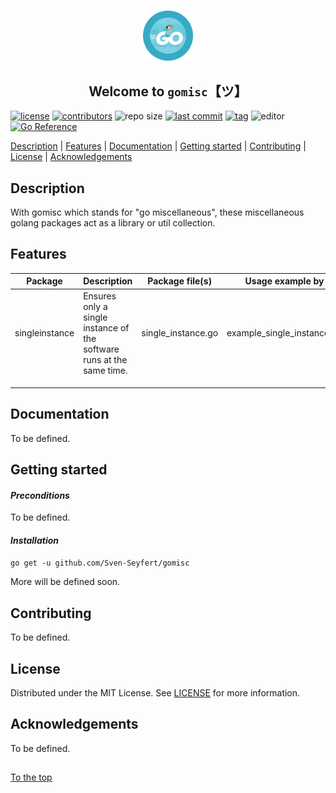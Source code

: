 #####

<p align="center">
    <img src="assets/images/logo.png" width="80" />
    <h2 align="center">Welcome to <code>gomisc</code>【ツ】</h2>
</p>

[![license](https://img.shields.io/badge/license-MIT-ff69b4.svg?style=flat-square&logo=spdx)](https://github.com/Sven-Seyfert/gomisc/blob/master/LICENSE.md)
[![contributors](https://img.shields.io/github/contributors/Sven-Seyfert/gomisc.svg?style=flat-square&logo=github)](https://github.com/Sven-Seyfert/gomisc/graphs/contributors)
![repo size](https://img.shields.io/github/repo-size/Sven-Seyfert/gomisc.svg?style=flat-square&logo=github)
[![last commit](https://img.shields.io/github/last-commit/Sven-Seyfert/gomisc.svg?style=flat-square&logo=github)](https://github.com/Sven-Seyfert/gomisc/commits/master)
[![tag](https://img.shields.io/github/tag/Sven-Seyfert/gomisc.svg?style=flat-square&logo=github)](https://github.com/Sven-Seyfert/gomisc/tags)
![editor](https://img.shields.io/badge/editor-VSCode-blueviolet.svg?style=flat-square&logo=visual-studio-code)
[![Go Reference](https://pkg.go.dev/badge/github.com/Sven-Seyfert/gomisc)](https://pkg.go.dev/github.com/Sven-Seyfert/gomisc)

[Description](#description) | [Features](#features) | [Documentation](#documentation) | [Getting started](#getting-started) | [Contributing](#contributing) | [License](#license) | [Acknowledgements](#acknowledgements)

## Description

With gomisc which stands for "go miscellaneous",  these miscellaneous golang packages act as a library or util collection.

## Features

| Package        | Description                                                           | Package file(s)    | Usage example by           |
| ---            | ---                                                                   | ---                | ---                        |
| singleinstance | Ensures only a single instance of the software runs at the same time. | single_instance.go | example_single_instance.go |
|                |                                                                       |                    |                            |
|                |                                                                       |                    |                            |
|                |                                                                       |                    |                            |

## Documentation

To be defined.

## Getting started

#### *Preconditions*

To be defined.

#### *Installation*

`go get -u github.com/Sven-Seyfert/gomisc`

More will be defined soon.

## Contributing

To be defined.

## License

Distributed under the MIT License. See [LICENSE](https://github.com/Sven-Seyfert/gomisc/blob/main/LICENSE.md) for more information.

## Acknowledgements

To be defined.

##

[To the top](#)
